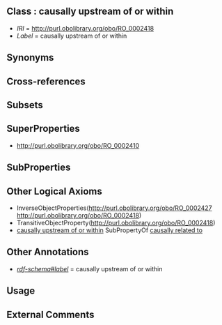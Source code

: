 
## Class : causally upstream of or within

 * *IRI* = http://purl.obolibrary.org/obo/RO_0002418
 * *Label* = causally upstream of or within

## Synonyms


## Cross-references


## Subsets


## SuperProperties

 * <http://purl.obolibrary.org/obo/RO_0002410>

## SubProperties


## Other Logical Axioms

 * InverseObjectProperties(<http://purl.obolibrary.org/obo/RO_0002427> <http://purl.obolibrary.org/obo/RO_0002418>)
 * TransitiveObjectProperty(<http://purl.obolibrary.org/obo/RO_0002418>)
 * [causally upstream of or within](../../RO/18/RO_0002418.md) SubPropertyOf [causally related to](../../RO/10/RO_0002410.md)

## Other Annotations

 * *[rdf-schema#label](../../el/rdf-schema#label.md)* = causally upstream of or within

## Usage


## External Comments

